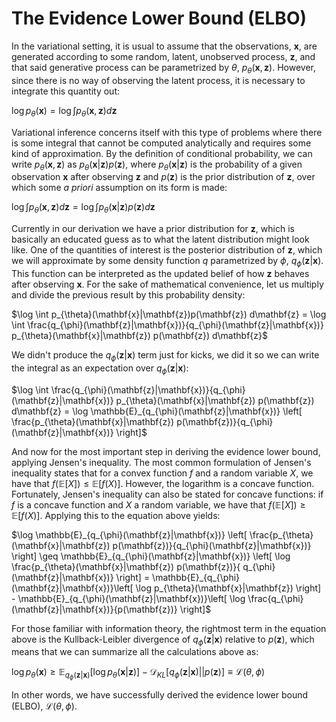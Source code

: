 # The Evidence Lower Bound (ELBO)

In the variational setting, it is usual to assume that the observations, $\mathbf{x}$, are generated according to some random, latent, unobserved process, $\mathbf{z}$, and that said generative process can be parametrized by $\theta$, $p_{\theta}(\mathbf{x}, \mathbf{z}).$ However, since there is no way of observing the latent process, it is necessary to integrate this quantity out:

$\log p_{\theta}(\mathbf{x}) = \log \int p_{\theta}(\mathbf{x}, \mathbf{z}) d \mathbf{z}$

Variational inference concerns itself with this type of problems where there is some integral that cannot be computed analytically and requires some kind of approximation. By the definition of conditional probability, we can write $p_{\theta}(\mathbf{x}, \mathbf{z})$ as $p_{\theta}(\mathbf{x}|\mathbf{z}) p(\mathbf{z})$, where $p_{\theta}(\mathbf{x}|\mathbf{z})$ is the probability of a given observation $\mathbf{x}$ after observing $\mathbf{z}$ and $p(\mathbf{z})$ is the prior distribution of $\mathbf{z}$, over which some *a priori* assumption on its form is made:

$\log \int p_{\theta}(\mathbf{x},\mathbf{z}) d\mathbf{z} = \log \int p_{\theta}(\mathbf{x}|\mathbf{z}) p(\mathbf{z}) d\mathbf{z}$ 

Currently in our derivation we have a prior distribution for $\mathbf{z}$, which is basically an educated guess as to what the latent distribution might look like. One of the quantities of interest is the posterior distribution of $\mathbf{z}$, which we will approximate by some density function $q$ parametrized by $\phi$, $q_{\phi}(\mathbf{z}|\mathbf{x})$. This function can be interpreted as the updated belief of how $\mathbf{z}$ behaves after observing $\mathbf{x}$. For the sake of mathematical convenience, let us multiply and divide the previous result by this probability density:

$\log \int p_{\theta}(\mathbf{x}|\mathbf{z})p(\mathbf{z}) d\mathbf{z} = \log \int \frac{q_{\phi}(\mathbf{z}|\mathbf{x})}{q_{\phi}(\mathbf{z}|\mathbf{x})} p_{\theta}(\mathbf{x}|\mathbf{z}) p(\mathbf{z}) d\mathbf{z}$

We didn't produce the $q_{\phi}(\mathbf{z}|\mathbf{x})$ term just for kicks, we did it so we can write the integral as an expectation over $q_{\phi}(\mathbf{z}|\mathbf{x})$:

$\log \int \frac{q_{\phi}(\mathbf{z}|\mathbf{x})}{q_{\phi}(\mathbf{z}|\mathbf{x})} p_{\theta}(\mathbf{x}|\mathbf{z}) p(\mathbf{z}) d\mathbf{z} = \log \mathbb{E}_{q_{\phi}(\mathbf{z}|\mathbf{x})} \left[ \frac{p_{\theta}(\mathbf{x}|\mathbf{z}) p(\mathbf{z})}{q_{\phi}(\mathbf{z}|\mathbf{x})} \right]$

And now for the most important step in deriving the evidence lower bound, applying Jensen's inequality. The most common formulation of Jensen's inequality states that for a convex function $f$ and a random variable $X$, we have that $f(\mathbb{E}[X]) \leq \mathbb{E}[f(X)]$. However, the logarithm is a concave function. Fortunately, Jensen's inequality can also be stated for concave functions: if $f$ is a concave function and $X$ a random variable, we have that $f(\mathbb{E}[X]) \geq \mathbb{E}[f(X)]$. Applying this to the equation above yields:

$\log \mathbb{E}_{q_{\phi}(\mathbf{z}|\mathbf{x})} \left[ \frac{p_{\theta}(\mathbf{x}|\mathbf{z}) p(\mathbf{z})}{q_{\phi}(\mathbf{z}|\mathbf{x})} \right] \geq \mathbb{E}_{q_{\phi}(\mathbf{z}|\mathbf{x})} \left[ \log \frac{p_{\theta}(\mathbf{x}|\mathbf{z}) p(\mathbf{z})}{ q_{\phi}(\mathbf{z}|\mathbf{x})} \right] = \mathbb{E}_{q_{\phi}(\mathbf{z}|\mathbf{x})}\left[ \log p_{\theta}(\mathbf{x}|\mathbf{z}) \right] - \mathbb{E}_{q_{\phi}(\mathbf{z}|\mathbf{x})}\left[ \log \frac{q_{\phi}(\mathbf{z}|\mathbf{x})}{p(\mathbf{z})} \right]$

For those familiar with information theory, the rightmost term in the equation above is the Kullback-Leibler divergence of $q_{\phi}(\mathbf{z}|\mathbf{x})$ relative to $p(\mathbf{z})$, which means that we can summarize all the calculations above as:

$\log p_{\theta}(\mathbf{x}) \geq \mathbb{E}_{q_{\phi}(\mathbf{z}|\mathbf{x})}\left[ \log p_{\theta}(\mathbf{x}|\mathbf{z}) \right] - \mathcal{D}_{KL} \left[ q_{\phi}(\mathbf{z}|\mathbf{x}) || p(\mathbf{z}) \right] \equiv \mathcal{L}(\theta, \phi)$

In other words, we have successfully derived the evidence lower bound (ELBO), $\mathcal{L}(\theta, \phi)$.